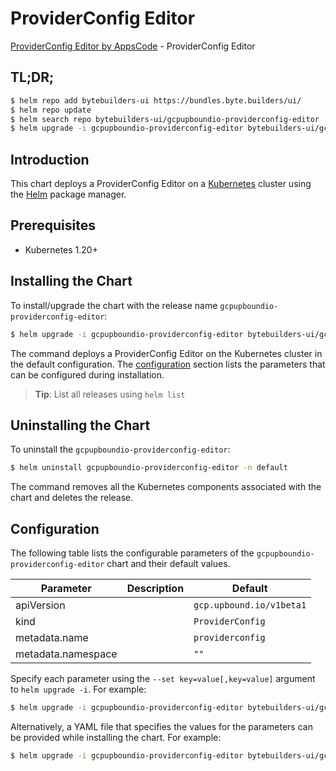 # ProviderConfig Editor

[ProviderConfig Editor by AppsCode](https://byte.builders) - ProviderConfig Editor

## TL;DR;

```bash
$ helm repo add bytebuilders-ui https://bundles.byte.builders/ui/
$ helm repo update
$ helm search repo bytebuilders-ui/gcpupboundio-providerconfig-editor --version=v0.4.18
$ helm upgrade -i gcpupboundio-providerconfig-editor bytebuilders-ui/gcpupboundio-providerconfig-editor -n default --create-namespace --version=v0.4.18
```

## Introduction

This chart deploys a ProviderConfig Editor on a [Kubernetes](http://kubernetes.io) cluster using the [Helm](https://helm.sh) package manager.

## Prerequisites

- Kubernetes 1.20+

## Installing the Chart

To install/upgrade the chart with the release name `gcpupboundio-providerconfig-editor`:

```bash
$ helm upgrade -i gcpupboundio-providerconfig-editor bytebuilders-ui/gcpupboundio-providerconfig-editor -n default --create-namespace --version=v0.4.18
```

The command deploys a ProviderConfig Editor on the Kubernetes cluster in the default configuration. The [configuration](#configuration) section lists the parameters that can be configured during installation.

> **Tip**: List all releases using `helm list`

## Uninstalling the Chart

To uninstall the `gcpupboundio-providerconfig-editor`:

```bash
$ helm uninstall gcpupboundio-providerconfig-editor -n default
```

The command removes all the Kubernetes components associated with the chart and deletes the release.

## Configuration

The following table lists the configurable parameters of the `gcpupboundio-providerconfig-editor` chart and their default values.

|     Parameter      | Description |               Default               |
|--------------------|-------------|-------------------------------------|
| apiVersion         |             | <code>gcp.upbound.io/v1beta1</code> |
| kind               |             | <code>ProviderConfig</code>         |
| metadata.name      |             | <code>providerconfig</code>         |
| metadata.namespace |             | <code>""</code>                     |


Specify each parameter using the `--set key=value[,key=value]` argument to `helm upgrade -i`. For example:

```bash
$ helm upgrade -i gcpupboundio-providerconfig-editor bytebuilders-ui/gcpupboundio-providerconfig-editor -n default --create-namespace --version=v0.4.18 --set apiVersion=gcp.upbound.io/v1beta1
```

Alternatively, a YAML file that specifies the values for the parameters can be provided while
installing the chart. For example:

```bash
$ helm upgrade -i gcpupboundio-providerconfig-editor bytebuilders-ui/gcpupboundio-providerconfig-editor -n default --create-namespace --version=v0.4.18 --values values.yaml
```
